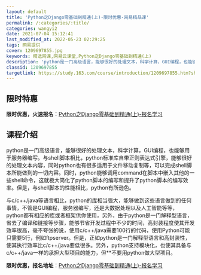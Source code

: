 ```yaml
---
layout: default
title: 'Python之Django零基础到精通(上)-限时优惠-网易精品课'
permalink: /:categories/:title/
categories: wangyi2
date: 2021-07-04 15:12:41
last_modified_at: 2022-05-23 02:29:25
tags: 网易提供
cover: 1209697855.jpg
keywords: 精选网课,网易云课堂,Python之Django零基础到精通(上)
description: 'python是一门高级语言，能够很好的处理文本，科学计算，GUI编程，也能够用于服务器编写。与shell脚本相比，pyt'
classid: 1209697855
targetlink: https://study.163.com/course/introduction/1209697855.htm?share=1&shareId=1025206652&utm_campaign=share&utm_medium=iphoneShare&utm_source=&utm_u=1025206652
---
```


## 限时特惠

**限时优惠，火速报名**：[Python之Django零基础到精通(上)-报名学习](https://study.163.com/course/introduction/1209697855.htm?share=1&shareId=1025206652&utm_campaign=share&utm_medium=iphoneShare&utm_source=&utm_u=1025206652)

## 课程介绍

python是一门高级语言，能够很好的处理文本，科学计算，GUI编程，也能够用于服务器编写。与shell脚本相比，python标准库自带正则表达式引擎，能够很好的处理文本内容，同时python也有很多适用于文件移动复制等，可以完成shell脚本所能做到的一切内容。同时，python能够调用command在脚本中嵌入其他的一些shell命令，这就极大简化了python脚本的编写和提升了python脚本的编写效率。但是，与shell脚本的性能相比，python有所逊色。



与c/c++/java等语言相比，python的库相当强大，能够做到这些语言做到的任何事情，不管是GUI编程，服务器编写，还是大数据处理以及人工智能等等，python都有相应的库或者框架供你使用，另外，由于python是一门解释型语言，省去了编译和链接等步骤，能够节省开发过程中不少的时间，高封装程度使其开发效率很高，毫不夸张的说，使用c/c++/java需要100行的代码，使用Python可能只需要5行，例如ftpserver。但是，正如python是一门解释型语言和高封装性，使其执行效率比c/c++/java要低很多。另外，python支持模块化，也使其具备与c/c++/java一样的承担大型项目的能力，但**不要用python做大型项目。

**限时优惠，报名地址**：[Python之Django零基础到精通(上)-报名学习](https://study.163.com/course/introduction/1209697855.htm?share=1&shareId=1025206652&utm_campaign=share&utm_medium=iphoneShare&utm_source=&utm_u=1025206652)

